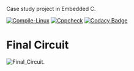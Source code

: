 
Case study project in Embedded C. 

[![Compile-Linux](https://github.com/Suhas-L/EMBEDDED-C/actions/workflows/compile.yml/badge.svg)](https://github.com/Suhas-L/EMBEDDED-C/actions/workflows/compile.yml)
[![Cppcheck](https://github.com/Suhas-L/EMBEDDED-C/actions/workflows/code.yml/badge.svg)](https://github.com/Suhas-L/EMBEDDED-C/actions/workflows/code.yml)
[![Codacy Badge](https://app.codacy.com/project/badge/Grade/f4617635aed447618a55efb87a047a6f)](https://www.codacy.com/gh/Suhas-L/EMBEDDED-C/dashboard?utm_source=github.com&amp;utm_medium=referral&amp;utm_content=Suhas-L/EMBEDDED-C&amp;utm_campaign=Badge_Grade)

# Final Circuit
![Final_Circuit](https://user-images.githubusercontent.com/80452069/116545386-fa10b500-a90d-11eb-9ed0-1418110ac824.PNG).
